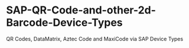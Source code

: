 # SAP-QR-Code-and-other-2d-Barcode-Device-Types
QR Codes, DataMatrix, Aztec Code and MaxiCode via SAP Device Types
